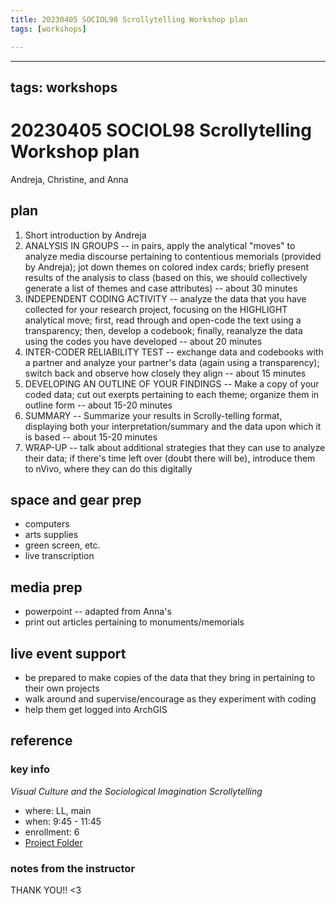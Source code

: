 ```yaml
---
title: 20230405 SOCIOL98 Scrollytelling Workshop plan
tags: [workshops]

---
```


---
tags: workshops
---
# 20230405 SOCIOL98 Scrollytelling Workshop plan
Andreja, Christine, and Anna

## plan
1. Short introduction by Andreja 
2. ANALYSIS IN GROUPS -- in pairs, apply the analytical "moves" to analyze media discourse pertaining to contentious memorials (provided by Andreja); jot down themes on colored index cards; briefly present results of the analysis to class (based on this, we should collectively generate a list of themes and case attributes) -- about 30 minutes
4. INDEPENDENT CODING ACTIVITY -- analyze the data that you have collected for your research project, focusing on the HIGHLIGHT analytical move; first, read through and open-code the text using a transparency; then, develop a codebook; finally, reanalyze the data using the codes you have developed -- about 20 minutes
5. INTER-CODER RELIABILITY TEST -- exchange data and codebooks with a partner and analyze your partner's data (again using a transparency); switch back and observe how closely they align -- about 15 minutes
6. DEVELOPING AN OUTLINE OF YOUR FINDINGS -- Make a copy of your coded data; cut out exerpts pertaining to each theme; organize them in outline form -- about 15-20 minutes
7. SUMMARY -- Summarize your results in Scrolly-telling format, displaying both your interpretation/summary and the data upon which it is based -- about 15-20 minutes
8. WRAP-UP -- talk about additional strategies that they can use to analyze their data; if there's time left over (doubt there will be), introduce them to nVivo, where they can do this digitally

## space and gear prep
* computers
* arts supplies 
* green screen, etc. 
* live transcription
## media prep
* powerpoint -- adapted from Anna's
* print out articles pertaining to monuments/memorials

## live event support
* be prepared to make copies of the data that they bring in pertaining to their own projects
* walk around and supervise/encourage as they experiment with coding
* help them get logged into ArchGIS
## reference
### key info
*Visual Culture and the Sociological Imagination Scrollytelling*
* where: LL, main
* when: 9:45 - 11:45
* enrollment: 6
* [Project Folder](https://drive.google.com/drive/folders/1V_RvDnB6mKxJpUru1lHdFG9WkfG2y_24)


### notes from the instructor
THANK YOU!! <3
